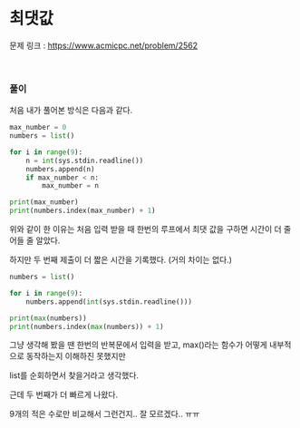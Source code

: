 최댓값
===

문제 링크 : https://www.acmicpc.net/problem/2562

<br>

### 풀이

처음 내가 풀어본 방식은 다음과 같다.

```Python
max_number = 0
numbers = list()

for i in range(9):
    n = int(sys.stdin.readline())
    numbers.append(n)
    if max_number < n:
        max_number = n

print(max_number)
print(numbers.index(max_number) + 1)
```

위와 같이 한 이유는 처음 입력 받을 때 한번의 루프에서 최댓 값을 구하면 시간이 더 줄어들 줄 알았다.

하지만 두 번째 제출이 더 짧은 시간을 기록했다. (거의 차이는 없다.)

```Python
numbers = list()

for i in range(9):
    numbers.append(int(sys.stdin.readline()))

print(max(numbers))
print(numbers.index(max(numbers)) + 1)
```

그냥 생각해 봤을 땐 한번의 반복문에서 입력을 받고, max()라는 함수가 어떻게 내부적으로 동작하는지 이해하진 못했지만

list를 순회하면서 찾을거라고 생각했다.

근데 두 번째가 더 빠르게 나왔다.

9개의 적은 수로만 비교해서 그런건지.. 잘 모르겠다.. ㅠㅠ